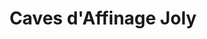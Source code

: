 ---
title: "Caves d'Affinage Joly"
url: /pierrefontaine-les-varans/caves-daffinage-joly/
shop: Käse
---